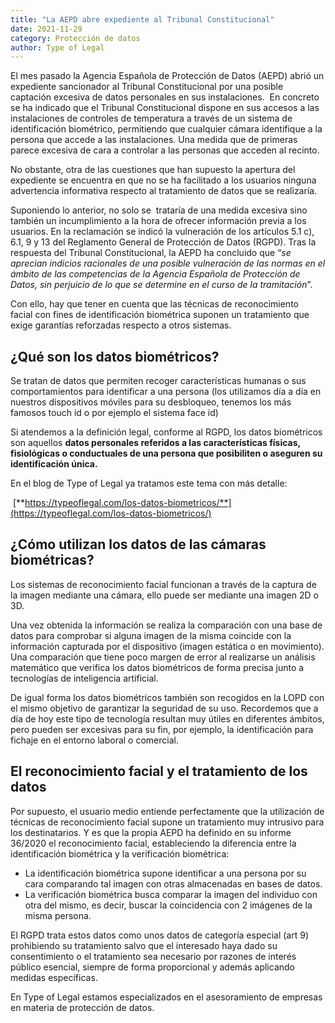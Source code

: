 ```yaml
---
title: "La AEPD abre expediente al Tribunal Constitucional"
date: 2021-11-29
category: Protección de datos
author: Type of Legal
---
```


El mes pasado la Agencia Española de Protección de Datos (AEPD) abrió un expediente sancionador al Tribunal Constitucional por una posible captación excesiva de datos personales en sus instalaciones.  En concreto se ha indicado que el Tribunal Constitucional dispone en sus accesos a las instalaciones de controles de temperatura a través de un sistema de identificación biométrico, permitiendo que cualquier cámara identifique a la persona que accede a las instalaciones. Una medida que de primeras parece excesiva de cara a controlar a las personas que acceden al recinto.

No obstante, otra de las cuestiones que han supuesto la apertura del expediente se encuentra en que no se ha facilitado a los usuarios ninguna advertencia informativa respecto al tratamiento de datos que se realizaría.

Suponiendo lo anterior, no solo se  trataría de una medida excesiva sino también un incumplimiento a la hora de ofrecer información previa a los usuarios. En la reclamación se indicó la vulneración de los artículos 5.1 c), 6.1, 9 y 13 del Reglamento General de Protección de Datos (RGPD). Tras la respuesta del Tribunal Constitucional, la AEPD ha concluido que “_se aprecian indicios racionales de una posible vulneración de las normas en el ámbito de las competencias de la Agencia Española de Protección de Datos, sin perjuicio de lo que se determine en el curso de la tramitación_”.

Con ello, hay que tener en cuenta que las técnicas de reconocimiento facial con fines de identificación biométrica suponen un tratamiento que exige garantías reforzadas respecto a otros sistemas.

**¿Qué son los datos biométricos?**
-----------------------------------

Se tratan de datos que permiten recoger características humanas o sus comportamientos para identificar a una persona (los utilizamos día a día en nuestros dispositivos móviles para su desbloqueo, tenemos los más famosos touch id o por ejemplo el sistema face id)

Si atendemos a la definición legal, conforme al RGPD, los datos biométricos son aquellos **datos personales referidos a las características físicas, fisiológicas o conductuales de una persona que posibiliten o aseguren su identificación única.**

En el blog de Type of Legal ya tratamos este tema con más detalle:

 [**https://typeoflegal.com/los-datos-biometricos/**](https://typeoflegal.com/los-datos-biometricos/)

**¿Cómo utilizan los datos de las cámaras biométricas?**
--------------------------------------------------------

Los sistemas de reconocimiento facial funcionan a través de la captura de la imagen mediante una cámara, ello puede ser mediante una imagen 2D o 3D.

Una vez obtenida la información se realiza la comparación con una base de datos para comprobar si alguna imagen de la misma coincide con la información capturada por el dispositivo (imagen estática o en movimiento). Una comparación que tiene poco margen de error al realizarse un análisis matemático que verifica los datos biométricos de forma precisa junto a tecnologías de inteligencia artificial.

De igual forma los datos biométricos también son recogidos en la LOPD con el mismo objetivo de garantizar la seguridad de su uso. Recordemos que a día de hoy este tipo de tecnología resultan muy útiles en diferentes ámbitos, pero pueden ser excesivas para su fin, por ejemplo, la identificación para fichaje en el entorno laboral o comercial.

**El reconocimiento facial y el tratamiento de los datos**
----------------------------------------------------------

Por supuesto, el usuario medio entiende perfectamente que la utilización de técnicas de reconocimiento facial supone un tratamiento muy intrusivo para los destinatarios. Y es que la propia AEPD ha definido en su informe 36/2020 el reconocimiento facial, estableciendo la diferencia entre la identificación biométrica y la verificación biométrica:

*   La identificación biométrica supone identificar a una persona por su cara comparando tal imagen con otras almacenadas en bases de datos.
*   La verificación biométrica busca comparar la imagen del individuo con otra del mismo, es decir, buscar la coincidencia con 2 imágenes de la misma persona.

El RGPD trata estos datos como unos datos de categoría especial (art 9) prohibiendo su tratamiento salvo que el interesado haya dado su consentimiento o el tratamiento sea necesario por razones de interés público esencial, siempre de forma proporcional y además aplicando medidas específicas.

En Type of Legal estamos especializados en el asesoramiento de empresas en materia de protección de datos.
